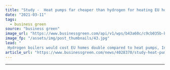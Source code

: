 ```yaml
---
title: "Study -  Heat pumps far cheaper than hydrogen for heating EU homes"
date: "2021-03-11"
tags: 
  - business green
source: "business green"
image_url: "https://www.businessgreen.com/api/v1/wps/b43a60c/c9cb035b-bac3-4254-a869-437d16a01663/6/heat-pumps-KangeStudio-185x114.jpg"
image_fp: "/assets/img/post_thumbnails/43.jpg"
lead: "
 Hydrogen boilers would cost EU homes double compared to heat pumps, International Council on Clean Transportation estimates ..."
article_url: "https://www.businessgreen.com/news/4028370/study-heat-pumps-cheaper-hydrogen-heating-eu-homes"
---
```


---
